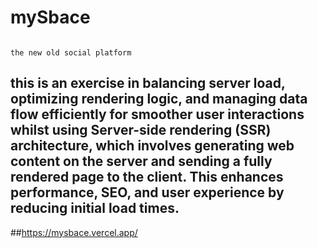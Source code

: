 # mySbace

```

the new old social platform

```

## this is an exercise in balancing server load, optimizing rendering logic, and managing data flow efficiently for smoother user interactions whilst using Server-side rendering (SSR) architecture, which involves generating web content on the server and sending a fully rendered page to the client. This enhances performance, SEO, and user experience by reducing initial load times.

##https://mysbace.vercel.app/
